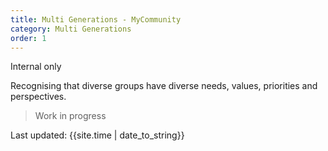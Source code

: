 ```yaml
---
title: Multi Generations - MyCommunity
category: Multi Generations
order: 1
---
```


<span class="tag">Internal only</span>

Recognising that diverse groups have diverse needs, values, priorities and perspectives.

<blockquote class="red">
  <p>Work in progress</p>
</blockquote>

<div>Last updated: {{site.time | date_to_string}}</div>
